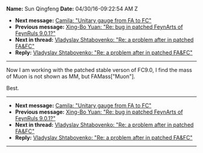 **Name:** Sun Qingfeng
**Date:** 04/30/16-09:22:54 AM Z

  - **Next message:** [Camila: "Unitary gauge from FA to FC"](1049.html)
  - **Previous message:** [Xing-Bo Yuan: "Re: bug in patched FeynArts of
    FeynRuls 9.0.1?"](1047.html)
  - **Next in thread:** [Vladyslav Shtabovenko: "Re: a problem after in
    patched FA\&FC"](1051.html)
  - **Reply:** [Vladyslav Shtabovenko: "Re: a problem after in patched
    FA\&FC"](1051.html)

-----

Now I am working with the patched stable verson of FC9.0, I find the
mass of Muon is not shown as MM, but FAMass["Muon"].  

Best.  

-----

  - **Next message:** [Camila: "Unitary gauge from FA to FC"](1049.html)
  - **Previous message:** [Xing-Bo Yuan: "Re: bug in patched FeynArts of
    FeynRuls 9.0.1?"](1047.html)
  - **Next in thread:** [Vladyslav Shtabovenko: "Re: a problem after in
    patched FA\&FC"](1051.html)
  - **Reply:** [Vladyslav Shtabovenko: "Re: a problem after in patched
    FA\&FC"](1051.html)

-----

